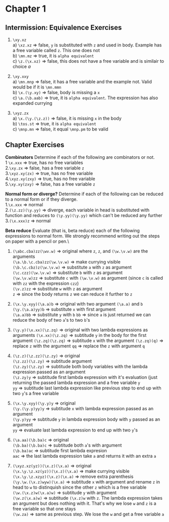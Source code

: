# Chapter 1

## Intermission: Equivalence Exercises

1. `\xy.xz`\
a) `\xz.xz` => false, `y` is substituted with `z` and used in body. Example has a free variable called `z`. This one does not\
b) `\mn.mz` => true, it is `alpha equivalent`\
c) `\z.(\x.xz)` => false, this does not have a free variable and is similair to choice _a_


2. `\xy.xxy`\
a) `\mn.mnp` => false, it has a free variable and the example not. Valid would be if it is `\mn.mmn`\
b) `\x.(\y.xy)` => false, body is missing a `x`\
c) `\a.(\b.aab)` => true, it is `alpha equivalent`. The expression has also expanded currying

3. `\xyz.zx`\
a) `\x.(\y.(\z.z))` => false, it is missing `x` in the body\
b) `\tos.st` => true, it is `alpha equivalent`\
c) `\mnp.mn` => false, it equal `\mnp.pm` to be valid


## Chapter Exercises

**Combinators** Determine if each of the following are combinators or not.\
1 `\x.xxx` => true, has no free variables\
2.`\xy.zx` => false, has a free variable `z`\
3.`\xyz.xy(zx)` => true, has no free variable\
4.`\xyz.xy(zxy)` => true, has no free variable\
5.`\xy.xy(zxy)` => false, has a free variable `z`

**Normal form or diverge?** Determine if each of the following can be reduced to a normal form or if they diverge.\
1.`\x.xxx` => normal\
2.`(\z.zz)(\y.yy)` => diverge, each variable in head is substituted with function and reduces to `(\y.yy)(\y.yy)` which can't be reduced any further\
3.`(\x.xxx)z` => normal

**Beta reduce** Evaluate (that is, beta reduce) each of the following expressions to normal form. We strongly recommend writing out the steps on paper with a pencil or pen.\
1. `(\abc.cba)zz(\wv.w)` => original where `z`, `z`, and `(\w.\v.w)` are the arguments\
`(\a.\b.\c.cba)zz(\w.\v.w)` => make currying visible\
`(\b.\c.cbz)z(\w.\v.w)` => substitute `a` with `z` as argument\
`(\c.czz)(\w.\v.w)` => substitute `b` with `z` as argument\
`(\w.\v.w)zz` => substitute `c` with `(\w.\v.w)` as argument (since `c` is called with `zz` with the expression `czz`)\
`(\v.z)zz` => substitute `w` with `z` as argument\
`z` => since the body returns `z` we can reduce it further to `z`

2. `(\x.\y.xyy)(\a.a)b` => original with two argument `(\a.a)` and `b` \
`(\y.(\a.a)yy)b` => substitute `x` with first argument\
`(\a.a)bb` => substitute `y` with `b`
`bb` => since `a` is just returned we can reduce the body of two `a`'s to two `b`'s

3. `(\y.y)(\x.xx)(\z.zq)` => original with two lambda expressions as arguments
`(\x.xx)(\z.zq)` => subtitude `y` in the body for the first argument
`(\z.zq)(\z.zq)` => subtitude `x` with the argument
`(\z.zq)(q)` => replace `z` with the argument
`qq` => replace the `z` with argument `q`

4. `(\z.z)(\z.zz)(\z.zy)` => original\
`(\z.zz)(\z.zy)` => subtitude argument\
`(\z.zy)(\z.zy)` => subtitude both body variables with the lambda expression passed as an argument\
`(\z.zy)y` => subtitude first lambda expression with it's evaluation (just returning the passed lambda expression and a free variable `y`\
`yy` => subtitude last lambda expression like previous step to end up with two `y`'s a free variable

5. `(\x.\y.xyy)(\y.y)y` => original\
`(\y.(\y.y)yy)y` => subtitude `x` with lambda expression passed as an argument\
`(\y.y)yy` => subtitude `y` in lambda expression body with `y` passed as an argument\
`yy` => evaluate last lambda expression to end up with two `y`'s

6. `(\a.aa)(\b.ba)c` => original\
`(\b.ba)(\b.ba)c` => subtitude both `a`'s with argument\
`(\b.ba)ac` => subtitude first lambda expresion\
`aac` => the last lambda expression take `a` and returns it with an extra `a`

7. `(\xyz.xz(yz))(\x.z)(\x.a)` => original\
`(\x.\y.\z.xz(yz))(\x.z)(\x.a)` => make currying visible\
`(\x.\y.\z.xzyz)(\x.z)(\x.a)` => remove extra parenthesis\
`(\y.\w.(\x.z)wyw)(\x.a)` => subtitude `x` with argument and rename `z` in head to `w` to distinquish since the other `z` which is a free variable\
`(\w.(\x.z)w(\x.a)w)` => subtitude `y` with argument\
`(\w.z(\x.a)w)` => subtitude `(\x.z)w` with `z`. The lambda expression takes an argument but does nothing with it. That's why we lose `w` and `z` is a free variable so that one stays\
`(\w.za)` => same as previous step. We lose the `w` and get a free variable `a`
